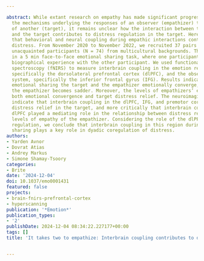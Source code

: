 ---
abstract: While extant research on empathy has made significant progress in uncovering
  the mechanisms underlying the responses of an observer (empathizer) to the distress
  of another (target), it remains unclear how the interaction between the empathizer
  and the target contributes to distress regulation in the target. Here, we propose
  that behavioral and neural coupling during empathic interactions contribute to diminished
  distress. From November 2020 to November 2022, we recruited 37 pairs of previously
  unacquainted participants (N = 74) from multicultural backgrounds. They engaged
  in a 5 min face-to-face emotional sharing task, where one participant shared a distressing
  biographical experience with the other participant. We used functional near-infrared
  spectroscopy (fNIRS) to measure interbrain coupling in the emotion regulation system,
  specifically the dorsolateral prefrontal cortex (dlPFC), and the observation execution
  system, specifically the inferior frontal gyrus (IFG). Results indicate that during
  emotional sharing the target and the empathizer emotionally converge, such that
  the empathizer becomes sadder. Moreover, the levels of empathizers’ empathy predicted
  both emotional convergence and target distress relief. The neuroimaging findings
  indicate that interbrain coupling in the dlPFC, IFG, and premotor cortex, predicted
  distress relief in the target, and more critically that interbrain coupling in the
  dlPFC played a mediating role in the relationship between distress relief and the
  levels of empathy of the empathizer. Considering the role of the dlPFC in emotion
  regulation, we conclude that interbrain coupling in this region during emotional
  sharing plays a key role in dyadic coregulation of distress.
authors:
- Yarden Avnor
- Dovrat Atias
- Andrey Markus
- Simone Shamay-Tsoory
categories:
- Brite
date: '2024-12-04'
doi: 10.1037/emo0001431
featured: false
projects:
- brain-fnirs-prefrontal-cortex
- hyperscanning
publication: '*Emotion*'
publication_types:
- '2'
publishDate: 2024-12-04 08:34:22.227177+00:00
tags: []
title: 'It takes two to empathize: Interbrain coupling contributes to distress regulation.'

---
